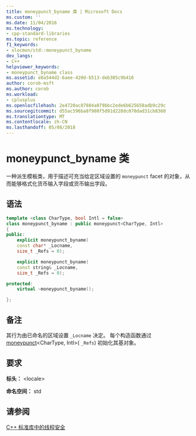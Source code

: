 ```yaml
---
title: moneypunct_byname 类 | Microsoft Docs
ms.custom: ''
ms.date: 11/04/2016
ms.technology:
- cpp-standard-libraries
ms.topic: reference
f1_keywords:
- xlocmon/std::moneypunct_byname
dev_langs:
- C++
helpviewer_keywords:
- moneypunct_byname class
ms.assetid: e8a544d2-6aee-420d-b513-deb385c9b416
author: corob-msft
ms.author: corob
ms.workload:
- cplusplus
ms.openlocfilehash: 2e4720ac87884a079bbc2ede6b625658adb9c29c
ms.sourcegitcommit: d55ac596ba8f908f5d91d228dc070dad31cb8360
ms.translationtype: MT
ms.contentlocale: zh-CN
ms.lasthandoff: 05/08/2018
---
```

# <a name="moneypunctbyname-class"></a>moneypunct_byname 类

一种派生模板类，用于描述可充当给定区域设置的 `moneypunct` facet 的对象，从而能够格式化货币输入字段或货币输出字段。

## <a name="syntax"></a>语法

```cpp
template <class CharType, bool Intl = false>
class moneypunct_byname : public moneypunct<CharType, Intl>
{
public:
    explicit moneypunct_byname(
    const char* _Locname,
    size_t _Refs = 0);

    explicit moneypunct_byname(
    const string& _Locname,
    size_t _Refs = 0);

protected:
    virtual ~moneypunct_byname();

};
```

## <a name="remarks"></a>备注

其行为由已命名的区域设置 `_Locname` 决定。 每个构造函数通过 [moneypunct](../standard-library/moneypunct-class.md#moneypunct)\<CharType, Intl>( `_Refs`) 初始化其基对象。

## <a name="requirements"></a>要求

**标头：** \<locale>

**命名空间：** std

## <a name="see-also"></a>请参阅

[C++ 标准库中的线程安全](../standard-library/thread-safety-in-the-cpp-standard-library.md)<br/>
